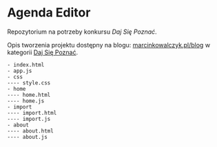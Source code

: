 # Agenda Editor
Repozytorium na potrzeby konkursu _Daj Się Poznać_.

Opis tworzenia projektu dostępny na blogu: [marcinkowalczyk.pl/blog](http://marcinkowalczyk.pl/blog/) w kategorii [Daj Się Poznać](http://marcinkowalczyk.pl/blog/kategoria/daj-sie-poznac/).

```
- index.html
- app.js
- css
---- style.css
- home
---- home.html
---- home.js
- import
---- import.html
---- import.js
- about
---- about.html
---- about.js
```